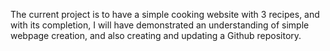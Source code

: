 The current project is to have a simple cooking website with 3 recipes, and with its completion, I will have demonstrated an understanding of simple webpage creation, and also creating and updating a Github repository.